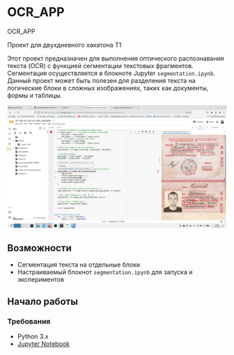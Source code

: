 # OCR_APP
OCR_APP

Проект для двухдневного хакатона Т1

Этот проект предназначен для выполнения оптического распознавания текста (OCR) с функцией сегментации текстовых фрагментов. Сегментация осуществляется в блокноте Jupyter `segmentation.ipynb`. Данный проект может быть полезен для разделения текста на логические блоки в сложных изображениях, таких как документы, формы и таблицы.

![Screenshot](Screenshot.jpg)

## Возможности

- Сегментация текста на отдельные блоки
- Настраиваемый блокнот `segmentation.ipynb` для запуска и экспериментов

## Начало работы

### Требования

- Python 3.x
- [Jupyter Notebook](https://jupyter.org/install)
